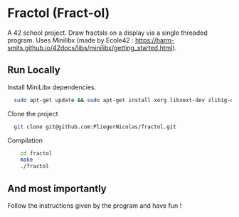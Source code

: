 
# Fractol (Fract-ol)

A 42 school project. Draw fractals on a display via a single threaded program. Uses Minilibx (made by Ecole42 : https://harm-smits.github.io/42docs/libs/minilibx/getting_started.html).


## Run Locally

Install MiniLibx dependencies.

```bash
  sudo apt-get update && sudo apt-get install xorg libxext-dev zlib1g-dev libbsd-dev
```

Clone the project

```bash
  git clone git@github.com:PliegerNicolas/fractol.git
```

Compilation

```bash
    cd fractol
    make
    ./fractol
```
## And most importantly

Follow the instructions given by the program and have fun !
